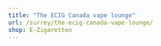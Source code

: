```yaml
---
title: "The ECIG Canada vape lounge"
url: /surrey/the-ecig-canada-vape-lounge/
shop: E-Zigaretten
---
```

